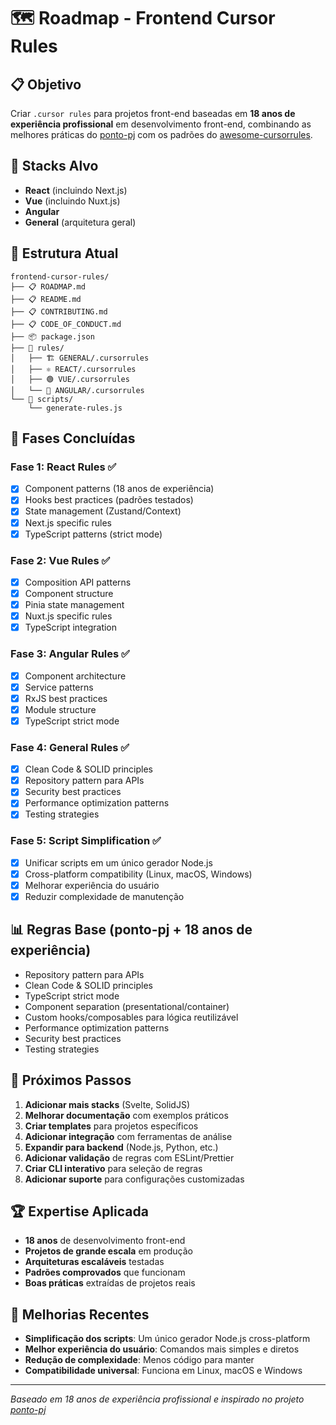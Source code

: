 # 🗺️ Roadmap - Frontend Cursor Rules

## 📋 Objetivo
Criar `.cursor rules` para projetos front-end baseadas em **18 anos de experiência profissional** em desenvolvimento front-end, combinando as melhores práticas do [ponto-pj](https://github.com/tiagovilasboas/ponto-pj) com os padrões do [awesome-cursorrules](https://github.com/PatrickJS/awesome-cursorrules).

## 🎯 Stacks Alvo
- **React** (incluindo Next.js)
- **Vue** (incluindo Nuxt.js)
- **Angular**
- **General** (arquitetura geral)

## 📁 Estrutura Atual
```
frontend-cursor-rules/
├── 📋 ROADMAP.md
├── 📋 README.md
├── 📋 CONTRIBUTING.md
├── 📋 CODE_OF_CONDUCT.md
├── 📦 package.json
├── 📁 rules/
│   ├── 🏗️ GENERAL/.cursorrules
│   ├── ⚛️ REACT/.cursorrules
│   ├── 🟢 VUE/.cursorrules
│   └── 🔷 ANGULAR/.cursorrules
└── 📁 scripts/
    └── generate-rules.js
```

## 🚀 Fases Concluídas

### **Fase 1: React Rules** ✅
- [x] Component patterns (18 anos de experiência)
- [x] Hooks best practices (padrões testados)
- [x] State management (Zustand/Context)
- [x] Next.js specific rules
- [x] TypeScript patterns (strict mode)

### **Fase 2: Vue Rules** ✅
- [x] Composition API patterns
- [x] Component structure
- [x] Pinia state management
- [x] Nuxt.js specific rules
- [x] TypeScript integration

### **Fase 3: Angular Rules** ✅
- [x] Component architecture
- [x] Service patterns
- [x] RxJS best practices
- [x] Module structure
- [x] TypeScript strict mode

### **Fase 4: General Rules** ✅
- [x] Clean Code & SOLID principles
- [x] Repository pattern para APIs
- [x] Security best practices
- [x] Performance optimization patterns
- [x] Testing strategies

### **Fase 5: Script Simplification** ✅
- [x] Unificar scripts em um único gerador Node.js
- [x] Cross-platform compatibility (Linux, macOS, Windows)
- [x] Melhorar experiência do usuário
- [x] Reduzir complexidade de manutenção

## 📊 Regras Base (ponto-pj + 18 anos de experiência)
- Repository pattern para APIs
- Clean Code & SOLID principles
- TypeScript strict mode
- Component separation (presentational/container)
- Custom hooks/composables para lógica reutilizável
- Performance optimization patterns
- Security best practices
- Testing strategies

## 🎯 Próximos Passos
1. **Adicionar mais stacks** (Svelte, SolidJS)
2. **Melhorar documentação** com exemplos práticos
3. **Criar templates** para projetos específicos
4. **Adicionar integração** com ferramentas de análise
5. **Expandir para backend** (Node.js, Python, etc.)
6. **Adicionar validação** de regras com ESLint/Prettier
7. **Criar CLI interativo** para seleção de regras
8. **Adicionar suporte** para configurações customizadas

## 🏆 Expertise Aplicada
- **18 anos** de desenvolvimento front-end
- **Projetos de grande escala** em produção
- **Arquiteturas escaláveis** testadas
- **Padrões comprovados** que funcionam
- **Boas práticas** extraídas de projetos reais

## 🚀 Melhorias Recentes
- **Simplificação dos scripts**: Um único gerador Node.js cross-platform
- **Melhor experiência do usuário**: Comandos mais simples e diretos
- **Redução de complexidade**: Menos código para manter
- **Compatibilidade universal**: Funciona em Linux, macOS e Windows

---

*Baseado em 18 anos de experiência profissional e inspirado no projeto [ponto-pj](https://github.com/tiagovilasboas/ponto-pj)* 